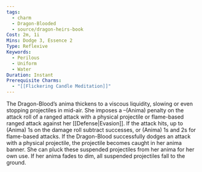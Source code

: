 ```yaml
---
tags:
  - charm
  - Dragon-Blooded
  - source/dragon-heirs-book
Cost: 2m, 1i
Mins: Dodge 3, Essence 2
Type: Reflexive
Keywords:
  - Perilous
  - Uniform
  - Water
Duration: Instant
Prerequisite Charms:
  - "[[Flickering Candle Meditation]]"
---
```

The Dragon-Blood’s anima thickens to a viscous liquidity, slowing or even stopping projectiles in mid-air.
She imposes a –(Anima) penalty on the attack roll of a ranged attack with a physical projectile or flame-based ranged attack against her [[Defense|Evasion]]. If the attack hits, up to (Anima) 1s on the damage roll subtract successes, or (Anima) 1s and 2s for flame-based attacks.
If the Dragon-Blood successfully dodges an attack with a physical projectile, the projectile becomes caught in her anima banner. She can pluck these suspended projectiles from her anima for her own use. If her anima fades to dim, all suspended projectiles fall to the ground.
